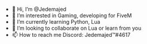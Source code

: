 - 👋 Hi, I’m @Jedemajed
- 👀 I’m interested in Gaming, developing for FiveM
- 🌱 I’m currently learning Python, Lua
- 💞️ I’m looking to collaborate on Lua or learn from you
- 📫 How to reach me Discord: Jedemajed™#4617


